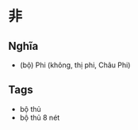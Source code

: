 # 非

## Nghĩa
* (bộ) Phi (không, thị phi, Châu Phi)

## Tags
* bộ thủ
* bộ thủ 8 nét

<script>window.HANZI_FIELD='非';</script>
